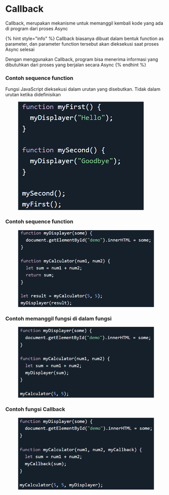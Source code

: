 # Callback

Callback, merupakan mekanisme untuk memanggil kembali kode yang ada di program dari proses Async

{% hint style="info" %}
Callback biasanya dibuat dalam bentuk function as parameter, dan parameter function tersebut akan dieksekusi saat proses Async selesai

Dengan menggunakan Callback, program bisa menerima informasi yang dibutuhkan dari proses yang berjalan secara Async
{% endhint %}

### Contoh sequence function

Fungsi JavaScript dieksekusi dalam urutan yang disebutkan. Tidak dalam urutan ketika didefinisikan

<figure><img src="../.gitbook/assets/image (7).png" alt=""><figcaption></figcaption></figure>

### Contoh sequence function

<figure><img src="../.gitbook/assets/image (8).png" alt=""><figcaption></figcaption></figure>

### Contoh memanggil fungsi di dalam fungsi

<figure><img src="../.gitbook/assets/image.png" alt=""><figcaption></figcaption></figure>

### Contoh fungsi Callback

<figure><img src="../.gitbook/assets/image (2).png" alt=""><figcaption></figcaption></figure>

